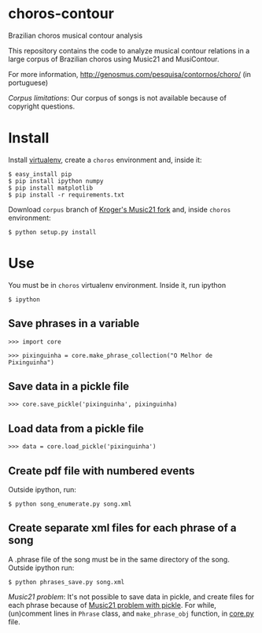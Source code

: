choros-contour
==============

Brazilian choros musical contour analysis

This repository contains the code to analyze musical contour relations
in a large corpus of Brazilian choros using Music21 and
MusiContour.

For more information, http://genosmus.com/pesquisa/contornos/choro/
(in portuguese)

*Corpus limitations*: Our corpus of songs is not available because of
 copyright questions.

# Install

Install [virtualenv](http://genosmus.com/handbook/python/), create a
`choros` environment and, inside it:

    $ easy_install pip
    $ pip install ipython numpy
    $ pip install matplotlib
    $ pip install -r requirements.txt

Download `corpus` branch of
[Kroger's Music21 fork](https://github.com/kroger/music21/tree/contour)
and, inside `choros` environment:

    $ python setup.py install

# Use

You must be in `choros` virtualenv environment. Inside it, run ipython

    $ ipython

## Save phrases in a variable

    >>> import core

    >>> pixinguinha = core.make_phrase_collection("O Melhor de Pixinguinha")

## Save data in a pickle file

    >>> core.save_pickle('pixinguinha', pixinguinha)

## Load data from a pickle file

    >>> data = core.load_pickle('pixinguinha')

## Create pdf file with numbered events

Outside ipython, run:

    $ python song_enumerate.py song.xml

## Create separate xml files for each phrase of a song

A .phrase file of the song must be in the same directory of the song. Outside ipython run:

    $ python phrases_save.py song.xml

*Music21 problem*: It's not possible to save data in pickle, and
 create files for each phrase because of
 [Music21 problem with pickle](https://groups.google.com/forum/?fromgroups=#!topic/music21list/f8hUZqlhc64).
 For while, (un)comment lines in `Phrase` class, and `make_phrase_obj`
 function, in [core.py]() file.
